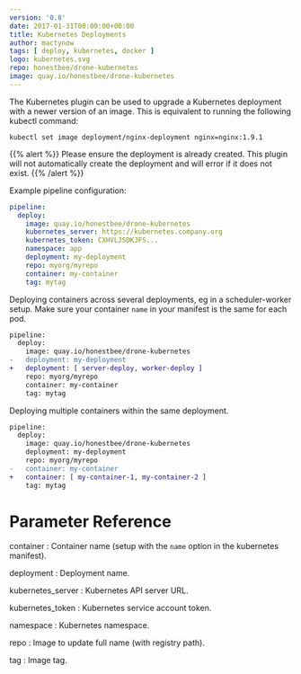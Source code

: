 ```yaml
---
version: '0.8'
date: 2017-01-31T00:00:00+00:00
title: Kubernetes Deployments
author: mactynow
tags: [ deploy, kubernetes, docker ]
logo: kubernetes.svg
repo: honestbee/drone-kubernetes
image: quay.io/honestbee/drone-kubernetes
---
```


The Kubernetes plugin can be used to upgrade a Kubernetes deployment with a newer version of an image. This is equivalent to running the following kubectl command:

```nohighlight
kubectl set image deployment/nginx-deployment nginx=nginx:1.9.1
```

{{% alert %}}
Please ensure the deployment is already created. This plugin will not automatically create the deployment and will error if it does not exist.
{{% /alert %}}

Example pipeline configuration:

```yaml
pipeline:
  deploy:
    image: quay.io/honestbee/drone-kubernetes
    kubernetes_server: https://kubernetes.company.org
    kubernetes_token: CXHVLJSDKJFS...
    namespace: app
    deployment: my-deployment
    repo: myorg/myrepo
    container: my-container
    tag: mytag
```

Deploying containers across several deployments, eg in a scheduler-worker setup. Make sure your container `name` in your manifest is the same for each pod.

```diff
pipeline:
  deploy:
    image: quay.io/honestbee/drone-kubernetes
-   deployment: my-deployment
+   deployment: [ server-deploy, worker-deploy ]
    repo: myorg/myrepo
    container: my-container
    tag: mytag
```

Deploying multiple containers within the same deployment.

```diff
pipeline:
  deploy:
    image: quay.io/honestbee/drone-kubernetes
    deployment: my-deployment
    repo: myorg/myrepo
-   container: my-container
+   container: [ my-container-1, my-container-2 ]
    tag: mytag
```

# Parameter Reference

container
: Container name (setup with the `name` option in the kubernetes manifest).

deployment
: Deployment name.

kubernetes_server
: Kubernetes API server URL.

kubernetes_token
: Kubernetes service account token.

namespace
: Kubernetes namespace.

repo
: Image to update full name (with registry path).

tag
: Image tag.
